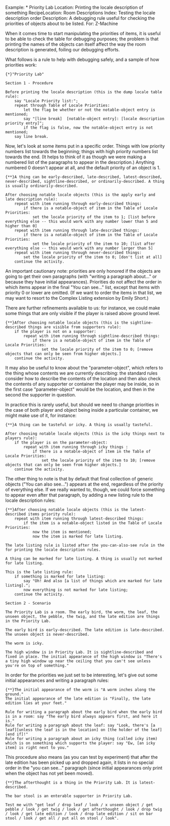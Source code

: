 Example: * Priority Lab
Location: Printing the locale description of something
RecipeLocation: Room Descriptions
Index: Testing the locale description order
Description: A debugging rule useful for checking the priorities of objects about to be listed.
For: Z-Machine

  
When it comes time to start manipulating the priorities of items, it is useful to be able to check the table for debugging purposes; the problem is that printing the names of the objects can itself affect the way the room description is generated, foiling our debugging efforts.

  
What follows is a rule to help with debugging safely, and a sample of how priorities work:

  

``` inform7
{*}"Priority Lab"

Section 1 - Procedure

Before printing the locale description (this is the dump locale table rule):
	say "Locale Priority list:";
	repeat through Table of Locale Priorities:
		let the flag be whether or not the notable-object entry is mentioned;
		say "[line break]  [notable-object entry]: [locale description priority entry]";
		if the flag is false, now the notable-object entry is not mentioned;
	say line break.
```

  
Now, let's look at some items put in a specific order. Things with low priority numbers list towards the beginning; things with high priority numbers list towards the end. (It helps to think of it as though we were making a numbered list of the paragraphs to appear in the description.) Anything numbered 0 doesn't appear at all, and the default priority of an object is 1.

  

``` inform7
{**}A thing can be early-described, late-described, latest-described, never-described, sightline-described, or ordinarily-described. A thing is usually ordinarily-described.

After choosing notable locale objects (this is the apply early and late description rule):
	repeat with item running through early-described things:
		if there is a notable-object of item in the Table of Locale Priorities:
			set the locale priority of the item to 1; [list before everything else -- this would work with any number lower than 5 and higher than 0]
	repeat with item running through late-described things:
		if there is a notable-object of item in the Table of Locale Priorities:
			set the locale priority of the item to 10; [list after everything else -- this would work with any number larger than 5]
	repeat with item running through never-described things:
		set the locale priority of the item to 0; [don't list at all]
	continue the activity.
```

  
An important cautionary note: priorities are only honored if the objects are going to get their own paragraphs (with "writing a paragraph about..." or because they have initial appearances). Priorities do not affect the order in which items appear in the final "You can see..." list, except that items with priority 0 or lower are omitted. (If we want to order the items in that list, we may want to resort to the Complex Listing extension by Emily Short.)

  
There are further refinements available to us: for instance, we could make some things that are only visible if the player is raised above ground level.

  

``` inform7
{**}After choosing notable locale objects (this is the sightline-described things are visible from supporters rule):
	if the player is not on a supporter:
		repeat with item running through sightline-described things:
			if there is a notable-object of item in the Table of Locale Priorities:
				set the locale priority of the item to 0; [remove objects that can only be seen from higher objects.]
	continue the activity.
```

  
It may also be useful to know about the "parameter-object", which refers to the thing whose contents we are currently describing: the standard rules consider how to describe the contents of the location and then also check the contents of any supporter or container the player may be inside, so in the first case "parameter-object" would be the location, and then in the second the supporter in question.

  
In practice this is rarely useful, but should we need to change priorities in the case of both player and object being inside a particular container, we might make use of it, for instance:

  

``` inform7
{**}A thing can be tasteful or icky. A thing is usually tasteful.

After choosing notable locale objects (this is the icky things next to players rule):
	if the player is on the parameter-object:
		repeat with item running through icky things :
			if there is a notable-object of item in the Table of Locale Priorities:
				set the locale priority of the item to 10; [remove objects that can only be seen from higher objects.]
	continue the activity.
```

  
The other thing to note is that by default that final collection of generic objects ("You can also see...") appears at the end, regardless of the priority of everything else. If we really wanted to, though, we could force something to appear even after that paragraph, by adding a new listing rule to the locale description rules:

  

``` inform7
{**}After choosing notable locale objects (this is the latest-described items priority rule):
	repeat with item running through latest-described things:
		if the item is a notable-object listed in the Table of Locale Priorities:
			now the item is mentioned;
			now the item is marked for late listing.

The late listing rule is listed after the you-can-also-see rule in the for printing the locale description rules.

A thing can be marked for late listing. A thing is usually not marked for late listing.

This is the late listing rule:
	if something is marked for late listing:
		say "Oh! And also [a list of things which are marked for late listing].";
		now everything is not marked for late listing;
	continue the activity.

Section 2 - Scenario

The Priority Lab is a room. The early bird, the worm, the leaf, the unseen object, the pebble, the twig, and the late edition are things in the Priority Lab.

The early bird is early-described. The late edition is late-described. The unseen object is never-described.

The worm is icky.

The high window is in Priority Lab. It is sightline-described and fixed in place. The initial appearance of the high window is "There's a tiny high window up near the ceiling that you can't see unless you're on top of something."
```

  
In order for the priorities we just set to be interesting, let's give out some initial appearances and writing a paragraph rules:

  

``` inform7
{**}The initial appearance of the worm is "A worm inches along the ground."
The initial appearance of the late edition is "Finally, the late edition lies at your feet."

Rule for writing a paragraph about the early bird when the early bird is in a room: say "The early bird always appears first, and here it is."
Rule for writing a paragraph about the leaf: say "Look, there's [a leaf][unless the leaf is in the location] on [the holder of the leaf][end if]!"
Rule for writing a paragraph about an icky thing (called icky item) which is on something which supports the player: say "Ew, [an icky item] is right next to you."
```

  
This procedure also means (as you can test by experiment) that after the late edition has been picked up and dropped again, it lists in no special order in the "you can see..." paragraph (since initial appearances only print when the object has not yet been moved).

  

``` inform7
{**}The afterthought is a thing in the Priority Lab. It is latest-described.

The bar stool is an enterable supporter in Priority Lab.

Test me with "get leaf / drop leaf / look / x unseen object / get pebble / look / get twig / look / get afterthought / look / drop twig / look / get late edition / look / drop late edition / sit on bar stool / look / get all / put all on stool / look".
```

